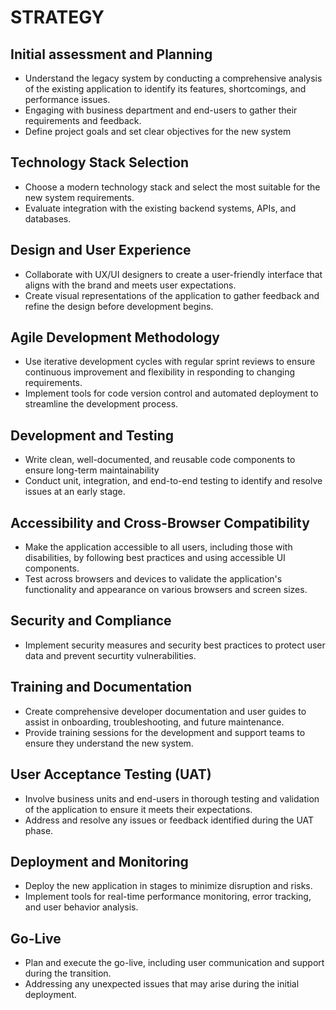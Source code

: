 # STRATEGY

## Initial assessment and Planning
* Understand the legacy system by conducting a comprehensive analysis of the existing  application to identify its features, shortcomings, and performance issues.
* Engaging with  business department and end-users to gather their requirements and feedback.
* Define project goals and set clear objectives for the new system

## Technology Stack Selection
* Choose a modern technology stack and select the most suitable for the new system requirements.
* Evaluate  integration with the existing backend systems, APIs, and databases.
## Design and User Experience
* Collaborate with UX/UI designers to create a user-friendly interface that aligns with the brand and meets user expectations.
* Create visual representations of the application to gather feedback and refine the design before development begins.
## Agile Development Methodology
* Use iterative development cycles with regular sprint reviews to ensure continuous improvement and flexibility in responding to changing requirements.
* Implement tools for code version control and automated deployment to streamline the development process.
## Development and Testing
* Write clean, well-documented, and reusable code components to ensure long-term maintainability
* Conduct unit, integration, and end-to-end testing to identify and resolve issues at an early stage.
## Accessibility and Cross-Browser Compatibility
* Make the application accessible to all users, including those with disabilities, by following best practices and using accessible UI components.
* Test across browsers and devices to validate the application's functionality and appearance on various browsers and screen sizes.
## Security and Compliance
* Implement security measures and security best practices to protect user data and prevent securtity vulnerabilities.
## Training and Documentation
* Create  comprehensive developer documentation and user guides to assist in onboarding, troubleshooting, and future maintenance.
* Provide training sessions for the development and support teams to ensure they understand the new system.
## User Acceptance Testing (UAT)
* Involve business units and end-users in thorough testing and validation of the application to ensure it meets their expectations.
* Address and resolve any issues or feedback identified during the UAT phase.

## Deployment and Monitoring
* Deploy the new application in stages to minimize disruption and risks.
* Implement tools for real-time performance monitoring, error tracking, and user behavior analysis.
## Go-Live
* Plan and execute the go-live, including user communication and support during the transition.
* Addressing any unexpected issues that may arise during the initial deployment.

